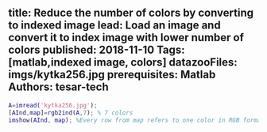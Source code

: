 ﻿title: Reduce the number of colors by converting to indexed image
lead: Load an image and convert it to index image with lower number of colors
published: 2018-11-10
Tags: [matlab,indexed image, colors]
datazooFiles: imgs/kytka256.jpg
prerequisites: Matlab
Authors: tesar-tech
---

``` matlab
A=imread('kytka256.jpg');
[AInd,map]=rgb2ind(A,7); % 7 colors
imshow(AInd, map); %Every row from map refers to one color in RGB format (3 columns)
 ```
